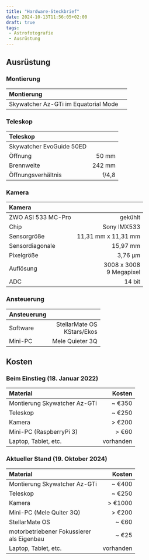 ```yaml
---
title: "Hardware-Steckbrief"
date: 2024-10-13T11:56:05+02:00
draft: true
tags:
 - Astrofotografie
 - Ausrüstung
---
```


## Ausrüstung

### Montierung

| Montierung                           |  |
|:-------------------------------------|-:|
| Skywatcher Az-GTi im Equatorial Mode |  |

### Teleskop

| Teleskop                 |        |
|:-------------------------|-------:|
| Skywatcher EvoGuide 50ED |        |
| Öffnung                  | 50 mm  |
| Brennweite               | 242 mm |
| Öffnungsverhältnis       | f/4,8  |

### Kamera

| Kamera                    |                            |
|:--------------------------|---------------------------:|
| ZWO ASI 533 MC-Pro        | gekühlt                    |
| Chip                      | Sony IMX533                |
| Sensorgröße               | 11,31 mm x 11,31 mm        |
| Sensordiagonale           | 15,97 mm                   |
| Pixelgröße                | 3,76 µm                    |
| Auflösung                 | 3008 x 3008<BR>9 Megapixel |
| ADC                       | 14 bit                     |

### Ansteuerung

| Ansteuerung |                                     |
|:------------|------------------------------------:|
| Software    | StellarMate OS <BR> KStars/Ekos     |  
| Mini-PC     | Mele Quieter 3Q                     |  

## Kosten

### Beim Einstieg (18. Januar 2022)

| Material                     | Kosten    |
|:-----------------------------|----------:|
| Montierung Skywatcher Az-GTi |  ~ €350   |
| Teleskop                     |  ~ €250   |
| Kamera                       | \> €200   |
| Mini-PC (RaspberryPi 3)      | \> €60    |
| Laptop, Tablet, etc.         | vorhanden |

### Aktueller Stand (19. Oktober 2024)

| Material                                     | Kosten    |
|:---------------------------------------------|----------:|
| Montierung Skywatcher Az-GTi                 |  ~ €400   |
| Teleskop                                     |  ~ €250   |
| Kamera                                       | \> €1000  |
| Mini-PC (Mele Quiter 3Q)                     | \> €200   |
| StellarMate OS                               | ~ €60     |
| motorbetriebener Fokussierer<br>als Eigenbau | ~ €25     |
| Laptop, Tablet, etc.                         | vorhanden |

